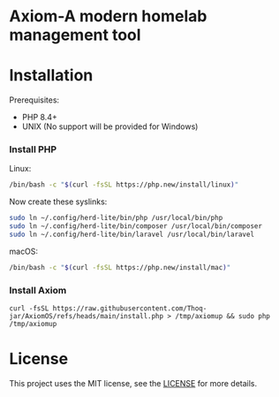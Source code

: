 # Axiom-A modern homelab management tool

# Installation
Prerequisites:
- PHP 8.4+
- UNIX (No support will be provided for Windows)

### Install PHP
Linux:
```sh
/bin/bash -c "$(curl -fsSL https://php.new/install/linux)"
```

Now create these syslinks:
```sh
sudo ln ~/.config/herd-lite/bin/php /usr/local/bin/php
sudo ln ~/.config/herd-lite/bin/composer /usr/local/bin/composer
sudo ln ~/.config/herd-lite/bin/laravel /usr/local/bin/laravel
```

macOS:
```sh
/bin/bash -c "$(curl -fsSL https://php.new/install/mac)" 
 ```

### Install Axiom
```shell
curl -fsSL https://raw.githubusercontent.com/Thoq-jar/AxiomOS/refs/heads/main/install.php > /tmp/axiomup && sudo php /tmp/axiomup
```

# License
This project uses the MIT license,
see the [LICENSE](LICENSE.md) for more details.
